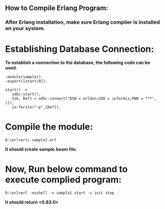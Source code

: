 ## How to Compile Erlang Program:
### After Erlang installation, make sure Erlang compiler is installed on your system.
# Establishing Database Connection:
**To establish a connection to the database, the following code can be used.**
```
-module(sample1). 
-export([start/0]). 

start() ->
   odbc:start(), 
   {ok, Ref} = odbc:connect("DSN = erldsn;UID = informix;PWD = ***", []), 
   io:fwrite("~p",[Ref]).
```
# Compile the module:
```
D:\erl>erlc sample1.erl
```
**It should create sample.beam file.**

# Now, Run below command to execute complied program:
```
D:\erl>erl -noshell -s sample1 start -s init stop
```
**It should return <0.83.0>**




